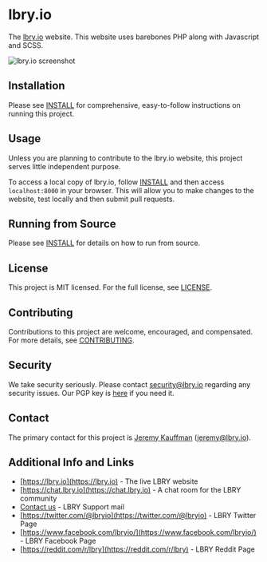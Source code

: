 # lbry.io

The [lbry.io](https://lbry.io) website. This website uses barebones PHP along with Javascript and SCSS.

![lbry.io screenshot](https://spee.ch/b/new.png)

## Installation

Please see [INSTALL](INSTALL.md) for comprehensive, easy-to-follow instructions on running this project.

## Usage

Unless you are planning to contribute to the lbry.io website, this project serves little independent purpose.

To access a local copy of lbry.io, follow [INSTALL](INSTALL.md) and then access `localhost:8000` in your browser. This will allow you to make changes to the website, test locally and then submit pull requests. 

## Running from Source

Please see [INSTALL](INSTALL.md) for details on how to run from source. 

## License

This project is MIT licensed. For the full license, see [LICENSE](LICENSE).

## Contributing

Contributions to this project are welcome, encouraged, and compensated. For more details, see [CONTRIBUTING](https://lbry.io/faq/contributing).

## Security

We take security seriously. Please contact [security@lbry.io](mailto:security@lbry.io) regarding any security issues. Our PGP key is [here](https://keybase.io/lbry/key.asc) if you need it.

## Contact

The primary contact for this project is [Jeremy Kauffman](https://github.com/kauffj) (jeremy@lbry.io).

## Additional Info and Links

- [https://lbry.io](https://lbry.io) - The live LBRY website
- [https://chat.lbry.io](https://chat.lbry.io) - A chat room for the LBRY community
- [Contact us](mailto:hello@lbry.io) - LBRY Support mail
- [https://twitter.com/@lbryio](https://twitter.com/@lbryio) - LBRY Twitter Page
- [https://www.facebook.com/lbryio/](https://www.facebook.com/lbryio/) - LBRY Facebook Page
- [https://reddit.com/r/lbry](https://reddit.com/r/lbry) - LBRY Reddit Page
